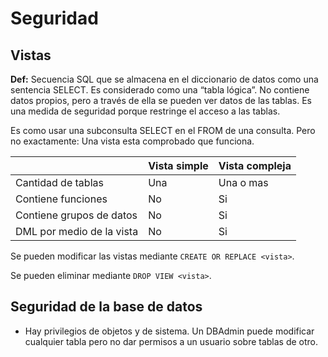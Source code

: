 # Seguridad

## Vistas

**Def:** Secuencia SQL que se almacena en el diccionario de datos como una sentencia SELECT. Es considerado como una “tabla lógica”. No contiene datos propios, pero a través de ella se pueden ver datos de las tablas. Es una medida de seguridad porque restringe el acceso a las tablas.

Es como usar una subconsulta SELECT en el FROM de una consulta. Pero no exactamente: Una vista esta comprobado que funciona.

|  | Vista simple | Vista compleja |
| --- | --- | --- |
| Cantidad de tablas | Una | Una o mas |
| Contiene funciones | No | Si |
| Contiene grupos de datos | No | Si |
| DML por medio de la vista | No | Si |

Se pueden modificar las vistas mediante `CREATE OR REPLACE <vista>`.

Se pueden eliminar mediante `DROP VIEW <vista>`.

## Seguridad de la base de datos

- Hay privilegios de objetos y de sistema. Un DBAdmin puede modificar cualquier tabla pero no dar permisos a un usuario sobre tablas de otro.